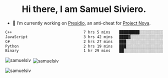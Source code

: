 <h1 align="center">Hi there, I am Samuel Siviero.</h1>

- 🔭 I’m currently working on [Presidio](https://presidio.ac), an anti-cheat for [Project Nova](https://discord.gg/novafn).

<!--START_SECTION:waka-->

```txt
C++                                7 hrs 5 mins    █████████░░░░░░░░░░░░░░░░   35.37 %
JavaScript                         3 hrs 42 mins   ████▓░░░░░░░░░░░░░░░░░░░░   18.52 %
C#                                 2 hrs 27 mins   ███░░░░░░░░░░░░░░░░░░░░░░   12.26 %
Python                             2 hrs 19 mins   ███░░░░░░░░░░░░░░░░░░░░░░   11.59 %
Binary                             1 hr 29 mins    ██░░░░░░░░░░░░░░░░░░░░░░░   07.43 %
```

<!--END_SECTION:waka-->

<p><img align="left" src="https://github-readme-stats.vercel.app/api/top-langs?username=samuelsiv&show_icons=true&locale=en&layout=compact&theme=radical" alt="samuelsiv" /></p>

<p>&nbsp;<img align="center" src="https://github-readme-stats.vercel.app/api?username=samuelsiv&show_icons=true&locale=en&theme=radical" alt="samuelsiv" /></p>
<p align="left"> <img src="https://komarev.com/ghpvc/?username=samuelsiv&label=Profile%20views&color=0e75b6&style=flat" alt="samuelsiv" /> </p>

